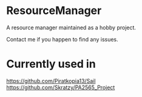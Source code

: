 # ResourceManager

A resource manager maintained as a hobby project. 

Contact me if you happen to find any issues.


# Currently used in
https://github.com/Piratkopia13/Sail
https://github.com/Skratzy/PA2565_Project
